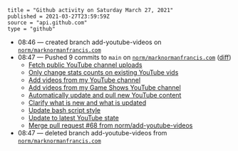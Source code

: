 ```
title = "Github activity on Saturday March 27, 2021"
published = 2021-03-27T23:59:59Z
source = "api.github.com"
type = "github"
```

* 08:46 — created branch add-youtube-videos on [`norm/marknormanfrancis.com`](https://github.com/norm/marknormanfrancis.com)
* 08:47 — Pushed 9 commits to `main` on [`norm/marknormanfrancis.com`](https://github.com/norm/marknormanfrancis.com) ([diff](https://github.com/norm/marknormanfrancis.com/compare/46cc85afb7b1b8d5bd0234d933a7ba4ee1721872..0a9baa6648d7b52a13d2f582092499e1446b1842))
  * [Fetch public YouTube channel uploads](https://github.com/norm/marknormanfrancis.com/commit/cf543211660bc5719ee0fd6b9f3eedca0bccf8fd)
  * [Only change stats counts on existing YouTube vids](https://github.com/norm/marknormanfrancis.com/commit/0a959a698160ae2cedc40a8e044c7b713687e53d)
  * [Add videos from my YouTube channel](https://github.com/norm/marknormanfrancis.com/commit/b878c4e1d34258a8d0c10db4ad0136388a81b307)
  * [Add videos from my Game Shows YouTube channel](https://github.com/norm/marknormanfrancis.com/commit/950c041f582dba4993891beb4c8b85f5ea6c7a84)
  * [Automatically update and pull new YouTube content](https://github.com/norm/marknormanfrancis.com/commit/624f22fd00d07382bcbdb339795b755916a48693)
  * [Clarify what is new and what is updated](https://github.com/norm/marknormanfrancis.com/commit/46396266b8b99ec1229abdd7b9d17589d81ead9b)
  * [Update bash script style](https://github.com/norm/marknormanfrancis.com/commit/7feddd216c14cdacde150334503e72bca4654ec5)
  * [Update to latest YouTube state](https://github.com/norm/marknormanfrancis.com/commit/4865b13f28c28783e0226204132aaa30f8c828c2)
  * [Merge pull request #68 from norm/add-youtube-videos](https://github.com/norm/marknormanfrancis.com/commit/0a9baa6648d7b52a13d2f582092499e1446b1842)
* 08:47 — deleted branch add-youtube-videos from [`norm/marknormanfrancis.com`](https://github.com/norm/marknormanfrancis.com)
